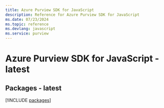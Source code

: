 ```yaml
---
title: Azure Purview SDK for JavaScript
description: Reference for Azure Purview SDK for JavaScript
ms.date: 07/23/2024
ms.topic: reference
ms.devlang: javascript
ms.service: purview
---
```

# Azure Purview SDK for JavaScript - latest
## Packages - latest
[!INCLUDE [packages](purview-index.md)]